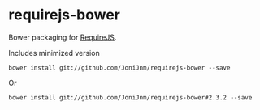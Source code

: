 # requirejs-bower

Bower packaging for [RequireJS](https://github.com/requirejs/requirejs).

Includes minimized version

```shell
bower install git://github.com/JoniJnm/requirejs-bower --save
```

Or

```shell
bower install git://github.com/JoniJnm/requirejs-bower#2.3.2 --save
```
